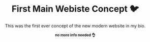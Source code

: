 <div align="center">
  
# First Main Webiste Concept 🐦
<sup2> This was the first ever concept of the new modern website in my bio. </sup2>
<div>
  
<div align="center">
  <sup><b>no more info needed 👌</b></sup>
<div>
